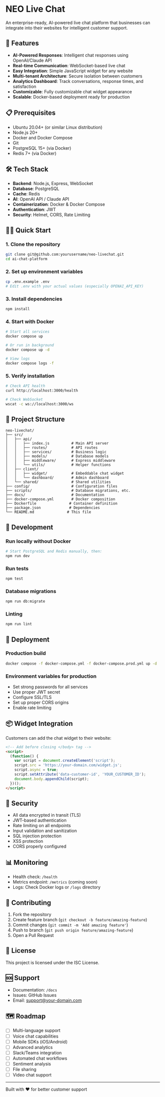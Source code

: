 # NEO Live Chat

An enterprise-ready, AI-powered live chat platform that businesses can integrate into their websites for intelligent customer support.

## 🚀 Features

- **AI-Powered Responses**: Intelligent chat responses using OpenAI/Claude API
- **Real-time Communication**: WebSocket-based live chat
- **Easy Integration**: Simple JavaScript widget for any website
- **Multi-tenant Architecture**: Secure isolation between customers
- **Analytics Dashboard**: Track conversations, response times, and satisfaction
- **Customizable**: Fully customizable chat widget appearance
- **Scalable**: Docker-based deployment ready for production

## 📋 Prerequisites

- Ubuntu 20.04+ (or similar Linux distribution)
- Node.js 20+
- Docker and Docker Compose
- Git
- PostgreSQL 15+ (via Docker)
- Redis 7+ (via Docker)

## 🛠️ Tech Stack

- **Backend**: Node.js, Express, WebSocket
- **Database**: PostgreSQL
- **Cache**: Redis
- **AI**: OpenAI API / Claude API
- **Containerization**: Docker & Docker Compose
- **Authentication**: JWT
- **Security**: Helmet, CORS, Rate Limiting

## 🏃‍♂️ Quick Start

### 1. Clone the repository
```bash
git clone git@github.com:yourusername/neo-livechat.git
cd ai-chat-platform
```

### 2. Set up environment variables
```bash
cp .env.example .env
# Edit .env with your actual values (especially OPENAI_API_KEY)
```

### 3. Install dependencies
```bash
npm install
```

### 4. Start with Docker
```bash
# Start all services
docker compose up

# Or run in background
docker compose up -d

# View logs
docker compose logs -f
```

### 5. Verify installation
```bash
# Check API health
curl http://localhost:3000/health

# Check WebSocket
wscat -c ws://localhost:3000/ws
```

## 📁 Project Structure

```
neo-livechat/
├── src/
│   ├── api/
│   │   ├── index.js          # Main API server
│   │   ├── routes/           # API routes
│   │   ├── services/         # Business logic
│   │   ├── models/           # Database models
│   │   ├── middleware/       # Express middleware
│   │   └── utils/            # Helper functions
│   ├── client/
│   │   ├── widget/           # Embeddable chat widget
│   │   └── dashboard/        # Admin dashboard
│   └── shared/               # Shared utilities
├── config/                   # Configuration files
├── scripts/                  # Database migrations, etc.
├── docs/                     # Documentation
├── docker-compose.yml        # Docker composition
├── Dockerfile               # Container definition
├── package.json             # Dependencies
└── README.md               # This file
```

## 🔧 Development

### Run locally without Docker
```bash
# Start PostgreSQL and Redis manually, then:
npm run dev
```

### Run tests
```bash
npm test
```

### Database migrations
```bash
npm run db:migrate
```

### Linting
```bash
npm run lint
```

## 🚀 Deployment

### Production build
```bash
docker compose -f docker-compose.yml -f docker-compose.prod.yml up -d
```

### Environment variables for production
- Set strong passwords for all services
- Use proper JWT secret
- Configure SSL/TLS
- Set up proper CORS origins
- Enable rate limiting

## 📦 Widget Integration

Customers can add the chat widget to their website:

```html
<!-- Add before closing </body> tag -->
<script>
  (function() {
    var script = document.createElement('script');
    script.src = 'https://your-domain.com/widget.js';
    script.async = true;
    script.setAttribute('data-customer-id', 'YOUR_CUSTOMER_ID');
    document.body.appendChild(script);
  })();
</script>
```

## 🔐 Security

- All data encrypted in transit (TLS)
- JWT-based authentication
- Rate limiting on all endpoints
- Input validation and sanitization
- SQL injection protection
- XSS protection
- CORS properly configured

## 📊 Monitoring

- Health check: `/health`
- Metrics endpoint: `/metrics` (coming soon)
- Logs: Check Docker logs or `/logs` directory

## 🤝 Contributing

1. Fork the repository
2. Create feature branch (`git checkout -b feature/amazing-feature`)
3. Commit changes (`git commit -m 'Add amazing feature'`)
4. Push to branch (`git push origin feature/amazing-feature`)
5. Open a Pull Request

## 📝 License

This project is licensed under the ISC License.

## 🆘 Support

- Documentation: `/docs`
- Issues: GitHub Issues
- Email: support@your-domain.com

## 🗺️ Roadmap

- [ ] Multi-language support
- [ ] Voice chat capabilities
- [ ] Mobile SDKs (iOS/Android)
- [ ] Advanced analytics
- [ ] Slack/Teams integration
- [ ] Automated chat workflows
- [ ] Sentiment analysis
- [ ] File sharing
- [ ] Video chat support

---

Built with ❤️ for better customer support
